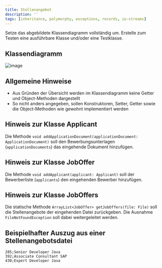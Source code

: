 ```yaml
---
title: Stellenangebot
description: ''
tags: [inheritance, polymorphy, exceptions, records, io-streams]
---
```


Setze das abgebildete Klassendiagramm vollständig um. Erstelle zum Testen eine ausführbare Klasse und/oder eine Testklasse.

## Klassendiagramm
![image](https://user-images.githubusercontent.com/47243617/212246312-f6125081-6c97-4f44-8b8c-57a97d39b32d.png)

## Allgemeine Hinweise
- Aus Gründen der Übersicht werden im Klassendiagramm keine Getter und Object-Methoden dargestellt
- So nicht anders angegeben, sollen Konstruktoren, Setter, Getter sowie die Object-Methoden wie gewohnt implementiert werden

## Hinweis zur Klasse Applicant
Die Methode `void addApplicationDocument(applicationDocument: ApplicationDocument)` soll den Bewerbungsunterlagen (`applicationDocuments`) das eingehende Dokument hinzufügen.

## Hinweis zur Klasse JobOffer
Die Methode `void addApplicant(applicant: Applicant)` soll der Bewerberliste (`applicants`) den eingehenden Bewerber hinzufügen.

## Hinweis zur Klasse JobOffers
Die statische Methode `ArrayList<JobOffer> getJobOffers(file: File)` soll die Stellenangebote der eingehenden Datei zurückgeben. Die Ausnahme `FileNotFoundException` soll dabei weitergeleitet werden.

## Beispielhafter Auszug aus einer Stellenangebotsdatei

```
285;Senior Developer Java
392;Associate Consultant SAP
430;Expert Developer Java
```
